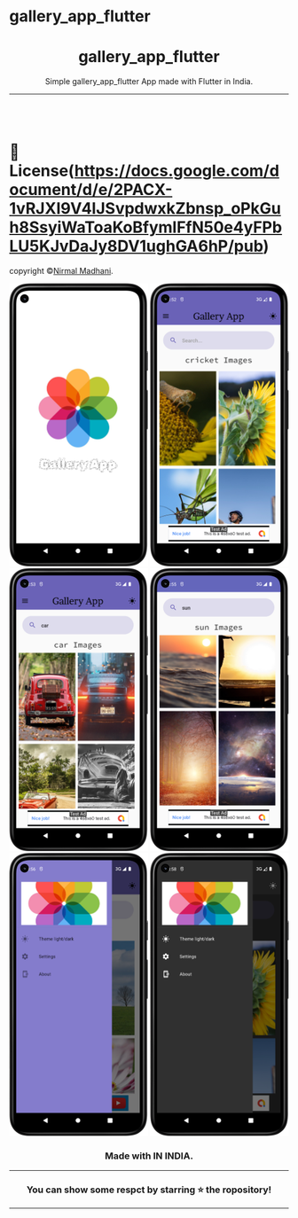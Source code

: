 # gallery_app_flutter

<div align="center">


# **gallery_app_flutter**
Simple gallery_app_flutter App made with Flutter in India.


---

</div>

<br></br>

# 🪪 License(https://docs.google.com/document/d/e/2PACX-1vRJXI9V4lJSvpdwxkZbnsp_oPkGuh8SsyiWaToaKoBfymlFfN50e4yFPbLU5KJvDaJy8DV1ughGA6hP/pub)
copyright ©[Nirmal Madhani](https://github.com/nirmalmadhani2002).<br>

<div  align="center">

<img src="assets/images/images0.png" width="250px">
<img src="assets/images/images1.png" width="250px">
<img src="assets/images/images2.png" width="250px">
<img src="assets/images/images3.png" width="250px">
<img src="assets/images/images4.png" width="250px">
<img src="assets/images/images5.png" width="250px">

### Made with  IN INDIA.

----
### You can show some respct by starring ⭐ the ropository!
----

</div>

